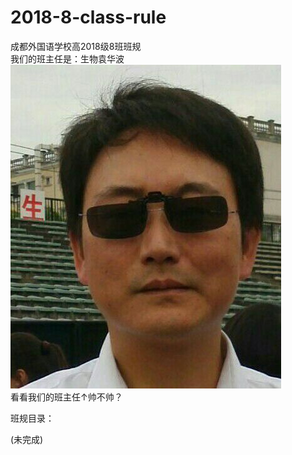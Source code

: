 # 2018-8-class-rule
成都外国语学校高2018级8班班规<br/>
我们的班主任是：生物袁华波<br/>
![yuanhuabo](./pic/波波.jpg)<br/>
看看我们的班主任↑帅不帅？

班规目录：<br/>

(未完成)

